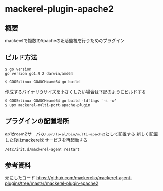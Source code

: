# mackerel-plugin-apache2

## 概要
mackerelで複数のApacheの死活監視を行うためのプラグイン

## ビルド方法
```
$ go version
go version go1.9.2 darwin/amd64

$ GOOS=linux GOARCH=amd64 go build
```
作成するバイナリのサイズを小さくしたい場合は下記のようにビルドする
```
$ GOOS=linux GOARCH=amd64 go build -ldflags '-s -w'
$ upx mackerel-multi-port-apache-plugin
```

## プラグインの配置場所
ap1かapm2サーバの`/usr/local/bin/multi-apache2`として配置する
新しく配置した後はmackerelをサービスを再起動する
```
/etc/init.d/mackerel-agent restart
```

## 参考資料
元にしたコード
https://github.com/mackerelio/mackerel-agent-plugins/tree/master/mackerel-plugin-apache2
